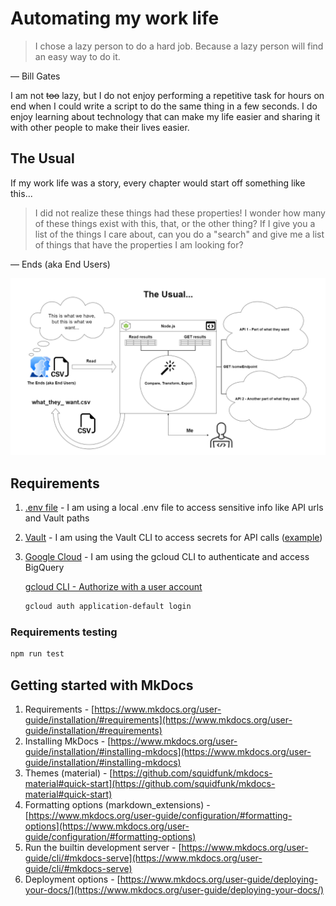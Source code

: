 # Automating my work life

> I chose a lazy person to do a hard job. Because a lazy person will find an easy way to do it.

— Bill Gates

I am not ~~too~~ lazy, but I do not enjoy performing a repetitive task for hours on end when I could write a script to do the same thing in a few seconds. I do enjoy learning about technology that can make my life easier and sharing it with other people to make their lives easier.

## The Usual

If my work life was a story, every chapter would start off something like this...

> I did not realize these things had these properties! I wonder how many of these things exist with this, that, or the other thing? If I give you a list of the things I care about, can you do a "search" and give me a list of things that have the properties I am looking for?

— Ends (aka End Users)

![The Usual Diagram](./docs/media/the_usual.png)

## Requirements

1. [.env file](https://github.com/motdotla/dotenv) - I am using a local .env file to access sensitive info like API urls and Vault paths

2. [Vault](https://developer.hashicorp.com/vault/downloads) - I am using the Vault CLI to access secrets for API calls ([example](https://github.com/mshuber1981/work-life/blob/main/utils/auth.js#L12))

3. [Google Cloud](https://cloud.google.com/sdk/docs/install#mac) - I am using the gcloud CLI to authenticate and access BigQuery

   [gcloud CLI - Authorize with a user account](https://cloud.google.com/sdk/docs/authorizing#authorize_with_a_user_account)

   ```bash
   gcloud auth application-default login
   ```

### Requirements testing

```bash
npm run test
```

## Getting started with MkDocs

1. Requirements - [https://www.mkdocs.org/user-guide/installation/#requirements](https://www.mkdocs.org/user-guide/installation/#requirements)
2. Installing MkDocs - [https://www.mkdocs.org/user-guide/installation/#installing-mkdocs](https://www.mkdocs.org/user-guide/installation/#installing-mkdocs)
3. Themes (material) - [https://github.com/squidfunk/mkdocs-material#quick-start](https://github.com/squidfunk/mkdocs-material#quick-start)
4. Formatting options (markdown_extensions) - [https://www.mkdocs.org/user-guide/configuration/#formatting-options](https://www.mkdocs.org/user-guide/configuration/#formatting-options)
5. Run the builtin development server - [https://www.mkdocs.org/user-guide/cli/#mkdocs-serve](https://www.mkdocs.org/user-guide/cli/#mkdocs-serve)
6. Deployment options - [https://www.mkdocs.org/user-guide/deploying-your-docs/](https://www.mkdocs.org/user-guide/deploying-your-docs/)
